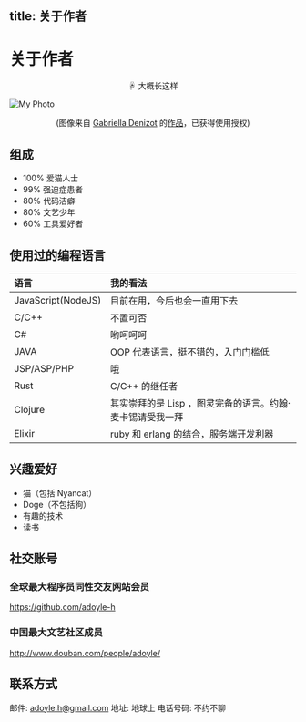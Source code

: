 title: 关于作者
---

# 关于作者

<div style="text-align: center;">☟ 大概长这样</div>

![My Photo][Photo]

<div style="text-align: center;">(图像来自 <a href="http://gabrielladenizot.com/" target="_blank" rel="external">Gabriella Denizot</a> 的<a href="http://simpledesktops.com/browse/desktops/2010/aug/19/classy/" target="_blank" rel="external">作品</a>，已获得使用授权)</div>

## 组成

- 100% 爱猫人士
- 99% 强迫症患者
- 80% 代码洁癖
- 80% 文艺少年
- 60% 工具爱好者

## 使用过的编程语言

| 语言               | 我的看法                                                  |
| :--                | :--                                                       |
| JavaScript(NodeJS) | 目前在用，今后也会一直用下去                              |
| C/C++              | 不置可否                                                  |
| C#                 | 哟呵呵呵                                                  |
| JAVA               | OOP 代表语言，挺不错的，入门门槛低                        |
| JSP/ASP/PHP        | 哦                                                        |
| Rust               | C/C++ 的继任者                                            |
| Clojure            | 其实崇拜的是 Lisp ，图灵完备的语言。约翰·麦卡锡请受我一拜 |
| Elixir             | ruby 和 erlang 的结合，服务端开发利器                     |

## 兴趣爱好

- 猫（包括 Nyancat）
- Doge（不包括狗）
- 有趣的技术
- 读书

## 社交账号

### 全球最大程序员同性交友网站会员

https://github.com/adoyle-h

### 中国最大文艺社区成员

http://www.douban.com/people/adoyle/

## 联系方式
邮件: adoyle.h@gmail.com
地址: 地球上
电话号码: 不约不聊

[Photo]: http://7xniyb.com1.z0.glb.clouddn.com/head_160.png
[Gabriella Denizot]: http://gabrielladenizot.com/
[0]: http://simpledesktops.com/browse/desktops/2010/aug/19/classy/
